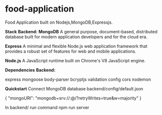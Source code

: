 # food-application
Food Application built on Nodejs,MongoDB,Expressjs.

<b>Stack</b>
<b>Backend:</b>
<b>MongoDB</b> A general purpose, document-based, distributed database built for modern application developers and for the cloud era.

<b>Express</b> A minimal and flexible Node.js web application framework that provides a robust set of features for web and mobile applications.

<b>Node.js</b> A JavaScript runtime built on Chrome's V8 JavaScript engine.


<b>Dependencies</b>
<b>Backend:</b>

express
mongoose
body-parser
bcryptjs
validation
config
cors
nodemon



<b>Quickstart</b>
Connect MongoDB database
backend/config/default.json

{
	"mongoURI":
  	"mongodb+srv://<userName>:<password>@<clusterUrl>/<defaultDatabaseName>?retryWrites=true&w=majority"
}

In backend/ run command npm run server
